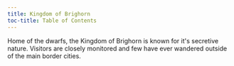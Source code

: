 ```yaml
---
title: Kingdom of Brighorn
toc-title: Table of Contents
---
```


Home of the dwarfs, the Kingdom of Brighorn is known for it's secretive nature. Visitors are closely monitored and few have ever wandered outside of the main border cities.
